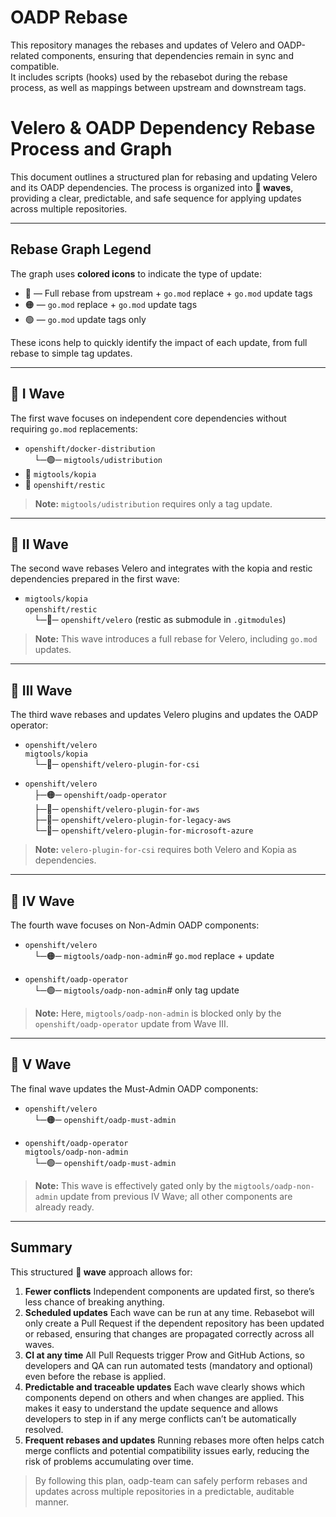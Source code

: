# OADP Rebase

This repository manages the rebases and updates of Velero and OADP-related components, ensuring that dependencies remain in sync and compatible.  
It includes scripts (hooks) used by the rebasebot during the rebase process, as well as mappings between upstream and downstream tags.

# Velero & OADP Dependency Rebase Process and Graph

This document outlines a structured plan for rebasing and updating Velero and its OADP dependencies. The process is organized into **🌊 waves**, providing a clear, predictable, and safe sequence for applying updates across multiple repositories.

---

## Rebase Graph Legend

The graph uses **colored icons** to indicate the type of update:

- 🔵 — Full rebase from upstream + `go.mod` replace + `go.mod` update tags
- 🟠 — `go.mod` replace + `go.mod` update tags
- 🟢 — `go.mod` update tags only

These icons help to quickly identify the impact of each update, from full rebase to simple tag updates.

---

## 🌊 I Wave

The first wave focuses on independent core dependencies without requiring `go.mod` replacements:

- `openshift/docker-distribution`  
 └─🟢─ `migtools/udistribution`
- 🔵 `migtools/kopia`
- 🔵 `openshift/restic`

> **Note:** `migtools/udistribution` requires only a tag update.

---

## 🌊 II Wave

The second wave rebases Velero and integrates with the kopia and restic dependencies prepared in the first wave:

- `migtools/kopia`  
  `openshift/restic`  
 └─🔵─ `openshift/velero` (restic as submodule in `.gitmodules`)

> **Note:** This wave introduces a full rebase for Velero, including `go.mod` updates.

---

## 🌊 III Wave

The third wave rebases and updates Velero plugins and updates the OADP operator:

- `openshift/velero`  
  `migtools/kopia`  
 └─🔵─ `openshift/velero-plugin-for-csi`

- `openshift/velero`  
 ├─🟠─ `openshift/oadp-operator`  
 ├─🔵─ `openshift/velero-plugin-for-aws`  
 ├─🔵─ `openshift/velero-plugin-for-legacy-aws`  
 └─🔵─ `openshift/velero-plugin-for-microsoft-azure`  

> **Note:** `velero-plugin-for-csi` requires both Velero and Kopia as dependencies.

---

## 🌊 IV Wave

The fourth wave focuses on Non-Admin OADP components:

- `openshift/velero`  
 └─🟠─ `migtools/oadp-non-admin`# `go.mod` replace + update

- `openshift/oadp-operator`  
 └─🟢─ `migtools/oadp-non-admin`# only tag update

> **Note:** Here, `migtools/oadp-non-admin` is blocked only by the `openshift/oadp-operator` update from Wave III.

---

## 🌊 V Wave

The final wave updates the Must-Admin OADP components:

- `openshift/velero`  
 └─🟠─ `openshift/oadp-must-admin`

- `openshift/oadp-operator`  
  `migtools/oadp-non-admin`  
 └─🟢─ `openshift/oadp-must-admin`

> **Note:** This wave is effectively gated only by the `migtools/oadp-non-admin` update from previous IV Wave; all other components are already ready.

---

## Summary

This structured **🌊 wave** approach allows for:

1. **Fewer conflicts** Independent components are updated first, so there’s less chance of breaking anything.
2. **Scheduled updates** Each wave can be run at any time. Rebasebot will only create a Pull Request if the dependent repository has been updated or rebased, ensuring that changes are propagated correctly across all waves.
3. **CI at any time** All Pull Requests trigger Prow and GitHub Actions, so developers and QA can run automated tests (mandatory and optional) even before the rebase is applied.
4. **Predictable and traceable updates** Each wave clearly shows which components depend on others and when changes are applied. This makes it easy to understand the update sequence and allows developers to step in if any merge conflicts can’t be automatically resolved.
5. **Frequent rebases and updates** Running rebases more often helps catch merge conflicts and potential compatibility issues early, reducing the risk of problems accumulating over time.

> By following this plan, oadp-team can safely perform rebases and updates across multiple repositories in a predictable, auditable manner.
